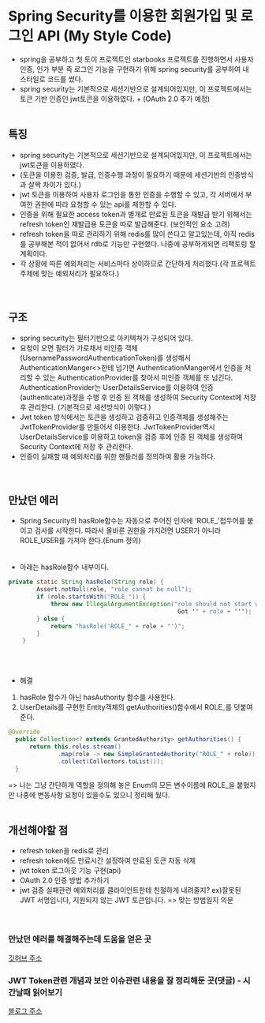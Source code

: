 # Spring Security를 이용한 회원가입 및 로그인 API (My Style Code)
+ spring을 공부하고 첫 토이 프로젝트인 starbooks 프로젝트를 진행하면서 사용자 인증, 인가 부분 즉 로그인 기능을 구현하기 위해 spring security를 공부하여 내 스타일로 코드를 썼다.
+ spring security는 기본적으로 세션기반으로 설계되어있지만, 이 프로젝트에서는 토큰 기반 인증인 jwt토큰을 이용하였다. + (OAuth 2.0 추가 예정)
<br/><br/>


## 특징
+ spring security는 기본적으로 세션기반으로 설계되어있지만, 이 프로젝트에서는 jwt토큰을 이용하였다.
+ (토큰을 이용한 검증, 발급, 인증수행 과정이 필요하기 때문에 세션기반의 인증방식과 살짝 차이가 있다.)
+ jwt 토큰을 이용하여 사용자 로그인을 통한 인증을 수행할 수 있고, 각 서버에서 부여한 권한에 따라 요청할 수 있는 api를 제한할 수 있다.
+ 인증을 위해 필요한 access token과 별개로 만료된 토큰을 재발급 받기 위해서는 refresh token인 재발급용 토큰을 따로 발급해준다. (보안적인 요소 고려)
+ refresh token을 따로 관리하기 위해 redis를 많이 쓴다고 알고있는데, 아직 redis를 공부해본 적이 없어서 rdb로 기능만 구현했다. 나중에 공부하게되면 리팩토링 할 계획이다. 
+ 각 상황에 따른 예외처리는 서비스마다 상이하므로 간단하게 처리했다.(각 프로젝트 주제에 맞는 예외처리가 필요하다.)   
<br/><br/>


## 구조
+ spring security는 필터기반으로 아키텍쳐가 구성되어 있다.
+ 요청이 오면 필터가 가로채서 미인증 객체(UsernamePasswordAuthenticationToken)를 생성해서 AuthenticationManger<<interface>>한테 넘기면 AuthenticationManger에서 인증을 처리할 수 있는 
AuthenticationProvider를 찾아서 미인증 객체를 또 넘긴다. AuthenticationProvider는 UserDetailsService를 이용하여 인증(authenticate)과정을 수행 후 인증 된 객체를 생성하여 Security 
Context에 저장 후 관리한다. (기본적으로 세션방식이 이렇다.)
+ Jwt token 방식에서는 토큰을 생성하고 검증하고 인증객체를 생성해주는 JwtTokenProvider를 만들어서 이용한다. JwtTokenProvider역시 UserDetailsService를 이용하고 token을 검증 후에 인증 
된 객체를 생성하여 Security Context에 저장 후 관리한다.
+ 인증이 실패할 때 예외처리를 위한 핸들러를 정의하여 활용 가능하다.   
<br/><br/>


## 만났던 에러
+ Spring Security의 hasRole함수는 자동으로 주어진 인자에 'ROLE_'접두어를 붙이고 검사를 시작한다. 따라서 올바른 권한을 가지려면 USER가 아니라 ROLE_USER를 가져야 한다.(Enum 정의)     
<br/><br/>
+ 아래는 hasRole함수 내부이다. 
```java
private static String hasRole(String role) {
        Assert.notNull(role, "role cannot be null");
        if (role.startsWith("ROLE_")) {
            throw new IllegalArgumentException("role should not start with 'ROLE_' since it is automatically inserted. 
                                                Got '" + role + "'");
        } else {
            return "hasRole('ROLE_" + role + "')";
        }
    }
```
<br/><br/>
  + 해결
  1. hasRole 함수가 아닌 hasAuthority 함수를 사용한다.
  2. UserDetails를 구현한 Entity객체의 getAuthorities()함수에서 ROLE_를 덧붙여준다.
  ```java
@Override
    public Collection<? extends GrantedAuthority> getAuthorities() {
        return this.roles.stream()
                .map(role -> new SimpleGrantedAuthority("ROLE_" + role))
                .collect(Collectors.toList());
    }
```
=> 나는 그냥 간단하게 역할을 정의해 놓은 Enum의 모든 변수이름에 ROLE_을 붙혔지만 나중에 변동사항 요청이 있을수도 있으니 정리해 뒀다.
<br/><br/>


## 개선해야할 점
+ refresh token을 redis로 관리
+ refresh token에도 만료시간 설정하여 만료된 토큰 자동 삭제
+ jwt token 로그아웃 기능 구현(api)
+ OAuth 2.0 인증 방법 추가하기
+ jwt 검증 실패관련 예외처리를 클라이언트한테 친절하게 내려줄지? 
ex)잘못된 JWT 서명입니다, 지원되지 않는 JWT 토큰입니다. => 맞는 방법일지 의문        
<br/><br/>


### 만났던 에러를 해결해주는데 도움을 얻은 곳
[깃허브 주소](https://github.com/koogk7/LoginApiForJwtAndSecurity#-jwt%EC%99%80-springsecurity%EB%A5%BC-%EC%9D%B4%EC%9A%A9%ED%95%9C-%EB%A1%9C%EA%B7%B8%EC%9D%B8-%EB%B0%8F-%ED%9A%8C%EC%9B%90%EA%B0%80%EC%9E%85-rest-api)      
### JWT Token관련 개념과 보안 이슈관련 내용을 잘 정리해둔 곳(댓글) - 시간날때 읽어보기
[블로그 주소](https://blog.outsider.ne.kr/1160)

